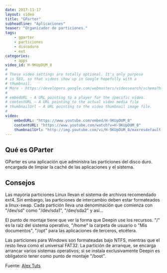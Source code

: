 ```yaml
---
date: 2017-11-17
layout: video
title: "GParter"
subheadline: "Aplicaciones"
teaser: "Organizador de particiones."
tags:
    - gparter
    - particiones
    - discoduro
    - ext
categories:
    - apps
video_id: H-9KUpDUM_8
#
# These video settings are totally optional. It's only purpose
# is SEO, so that videos show up in Google hopefully with a
# thumbnail.
# More › https://developers.google.com/webmasters/videosearch/schema?hl=en&rd=1
#
# embedURL – A URL pointing to a player for the specific video.
# contentURL – A URL pointing to the actual video media file
# thumbnailUrl – A URL pointing to the video thumbnail image file.
#
video:
    embedURL: "https://www.youtube.com/embed/H-9KUpDUM_8"
    contentURL: "https://www.youtube.com/watch?v=H-9KUpDUM_8"
    thumbnailUrl: "http://img.youtube.com/vi/H-9KUpDUM_8/maxresdefault.jpg"
---
```

<!--more-->

## Qué es GParter

GParter es una aplicación que administra las particiones del disco duro. encargada de limpiar la caché de las aplicaciones y el sistema.

## Consejos

Las mayoría particiones Linux llevan el sistema de archivos recomendado ext4. Sin embargo, las particiones de intercambio deben estar formateados a linux-swap. Cada partición lleva una denominación que comienza con "/dev/sd" como "/dev/sda1", "/dev/sda2" y así...

El punto de montaje tiene que ver la forma que Deepin use los recursos. "/" es la raíz del sistema operativo, "/home" la carpeta de usuario o "Mis documentos", "/opt" para las aplicaciones de terceros, etcétera.

Las particiones para Windows son formateadas bajo NTFS, mientras que el resto lleva como el universal FAT32. La partición de arranque, se encarga arrancar varios sistemas operativos; si se instala exclusivamente Deepin es obligatorio tener como punto de montaje "/boot".

Fuente: [Alex Tuts](https://www.youtube.com/channel/UC_WBYm61ZBy7jkw0u8_3-8g)
